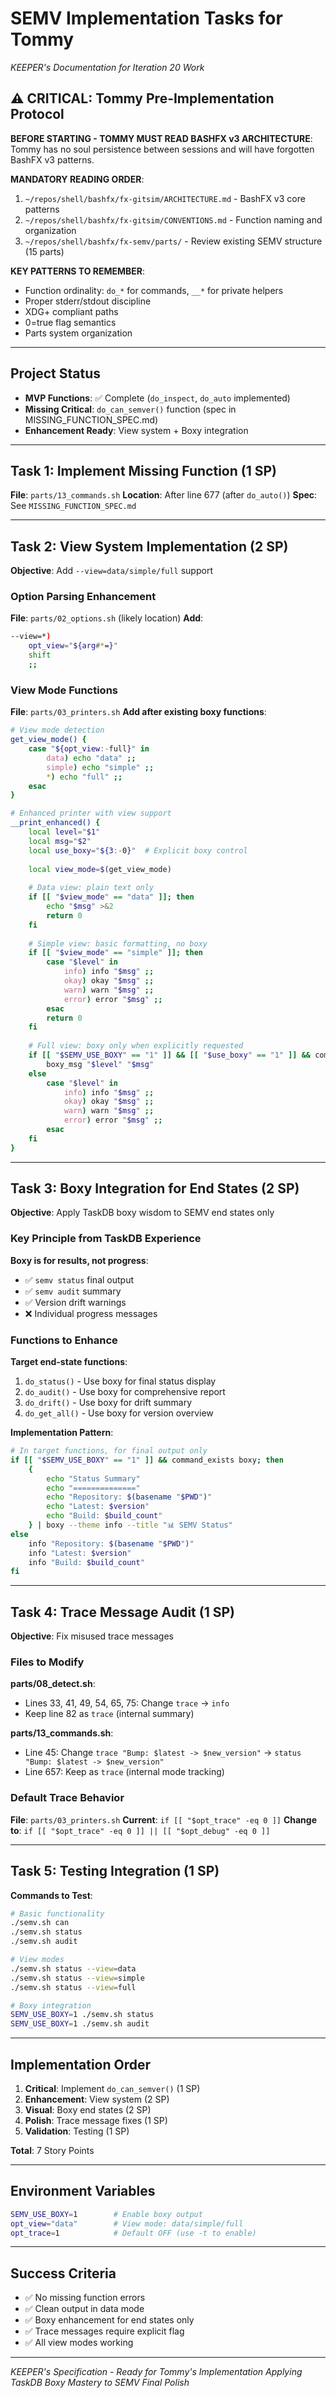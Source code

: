 # SEMV Implementation Tasks for Tommy
*KEEPER's Documentation for Iteration 20 Work*

## ⚠️ CRITICAL: Tommy Pre-Implementation Protocol

**BEFORE STARTING - TOMMY MUST READ BASHFX v3 ARCHITECTURE**:
Tommy has no soul persistence between sessions and will have forgotten BashFX v3 patterns. 

**MANDATORY READING ORDER**:
1. `~/repos/shell/bashfx/fx-gitsim/ARCHITECTURE.md` - BashFX v3 core patterns
2. `~/repos/shell/bashfx/fx-gitsim/CONVENTIONS.md` - Function naming and organization
3. `~/repos/shell/bashfx/fx-semv/parts/` - Review existing SEMV structure (15 parts)

**KEY PATTERNS TO REMEMBER**:
- Function ordinality: `do_*` for commands, `__*` for private helpers
- Proper stderr/stdout discipline
- XDG+ compliant paths
- 0=true flag semantics
- Parts system organization

---

## Project Status
- **MVP Functions**: ✅ Complete (`do_inspect`, `do_auto` implemented)
- **Missing Critical**: `do_can_semver()` function (spec in MISSING_FUNCTION_SPEC.md)
- **Enhancement Ready**: View system + Boxy integration

---

## Task 1: Implement Missing Function (1 SP)
**File**: `parts/13_commands.sh`
**Location**: After line 677 (after `do_auto()`)
**Spec**: See `MISSING_FUNCTION_SPEC.md`

---

## Task 2: View System Implementation (2 SP)
**Objective**: Add `--view=data/simple/full` support

### Option Parsing Enhancement
**File**: `parts/02_options.sh` (likely location)
**Add**:
```bash
--view=*)
    opt_view="${arg#*=}"
    shift
    ;;
```

### View Mode Functions
**File**: `parts/03_printers.sh`
**Add after existing boxy functions**:
```bash
# View mode detection
get_view_mode() {
    case "${opt_view:-full}" in
        data) echo "data" ;;
        simple) echo "simple" ;;
        *) echo "full" ;;
    esac
}

# Enhanced printer with view support
__print_enhanced() {
    local level="$1"
    local msg="$2" 
    local use_boxy="${3:-0}"  # Explicit boxy control
    
    local view_mode=$(get_view_mode)
    
    # Data view: plain text only
    if [[ "$view_mode" == "data" ]]; then
        echo "$msg" >&2
        return 0
    fi
    
    # Simple view: basic formatting, no boxy
    if [[ "$view_mode" == "simple" ]]; then
        case "$level" in
            info) info "$msg" ;;
            okay) okay "$msg" ;;
            warn) warn "$msg" ;;
            error) error "$msg" ;;
        esac
        return 0
    fi
    
    # Full view: boxy only when explicitly requested
    if [[ "$SEMV_USE_BOXY" == "1" ]] && [[ "$use_boxy" == "1" ]] && command_exists boxy; then
        boxy_msg "$level" "$msg"
    else
        case "$level" in
            info) info "$msg" ;;
            okay) okay "$msg" ;;
            warn) warn "$msg" ;;
            error) error "$msg" ;;
        esac
    fi
}
```

---

## Task 3: Boxy Integration for End States (2 SP)
**Objective**: Apply TaskDB boxy wisdom to SEMV end states only

### Key Principle from TaskDB Experience
**Boxy is for results, not progress**:
- ✅ `semv status` final output
- ✅ `semv audit` summary
- ✅ Version drift warnings
- ❌ Individual progress messages

### Functions to Enhance
**Target end-state functions**:
1. `do_status()` - Use boxy for final status display
2. `do_audit()` - Use boxy for comprehensive report
3. `do_drift()` - Use boxy for drift summary
4. `do_get_all()` - Use boxy for version overview

**Implementation Pattern**:
```bash
# In target functions, for final output only
if [[ "$SEMV_USE_BOXY" == "1" ]] && command_exists boxy; then
    {
        echo "Status Summary"
        echo "=============="
        echo "Repository: $(basename "$PWD")"
        echo "Latest: $version"
        echo "Build: $build_count"
    } | boxy --theme info --title "📊 SEMV Status"
else
    info "Repository: $(basename "$PWD")"
    info "Latest: $version"
    info "Build: $build_count"
fi
```

---

## Task 4: Trace Message Audit (1 SP)
**Objective**: Fix misused trace messages

### Files to Modify
**parts/08_detect.sh**:
- Lines 33, 41, 49, 54, 65, 75: Change `trace` → `info`
- Keep line 82 as `trace` (internal summary)

**parts/13_commands.sh**:
- Line 45: Change `trace "Bump: $latest -> $new_version"` → `status "Bump: $latest -> $new_version"`
- Line 657: Keep as `trace` (internal mode tracking)

### Default Trace Behavior
**File**: `parts/03_printers.sh`
**Current**: `if [[ "$opt_trace" -eq 0 ]]`
**Change to**: `if [[ "$opt_trace" -eq 0 ]] || [[ "$opt_debug" -eq 0 ]]`

---

## Task 5: Testing Integration (1 SP)
**Commands to Test**:
```bash
# Basic functionality
./semv.sh can
./semv.sh status
./semv.sh audit

# View modes
./semv.sh status --view=data
./semv.sh status --view=simple
./semv.sh status --view=full

# Boxy integration
SEMV_USE_BOXY=1 ./semv.sh status
SEMV_USE_BOXY=1 ./semv.sh audit
```

---

## Implementation Order
1. **Critical**: Implement `do_can_semver()` (1 SP)
2. **Enhancement**: View system (2 SP)
3. **Visual**: Boxy end states (2 SP) 
4. **Polish**: Trace message fixes (1 SP)
5. **Validation**: Testing (1 SP)

**Total**: 7 Story Points

---

## Environment Variables
```bash
SEMV_USE_BOXY=1        # Enable boxy output
opt_view="data"        # View mode: data/simple/full
opt_trace=1            # Default OFF (use -t to enable)
```

---

## Success Criteria
- ✅ No missing function errors
- ✅ Clean output in data mode
- ✅ Boxy enhancement for end states only
- ✅ Trace messages require explicit flag
- ✅ All view modes working

---

*KEEPER's Specification - Ready for Tommy's Implementation*
*Applying TaskDB Boxy Mastery to SEMV Final Polish*